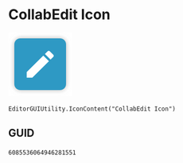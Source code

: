 # CollabEdit Icon
![](/img/CollabEdit%20Icon.png)

``` CSharp
EditorGUIUtility.IconContent("CollabEdit Icon")
```
## GUID
```
6085536064946281551
```
